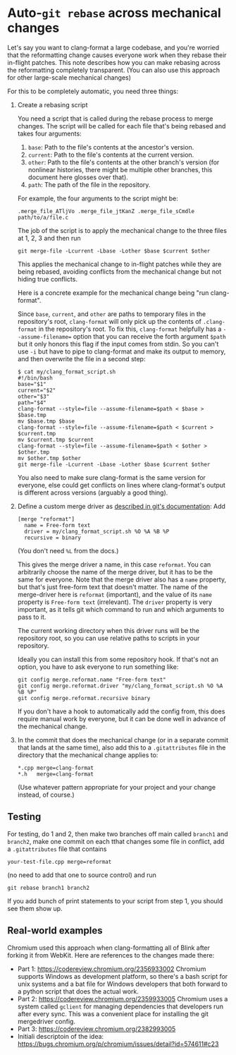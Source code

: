 Auto-`git rebase` across mechanical changes
===========================================

Let's say you want to clang-format a large codebase, and you're worried that
the reformatting change causes everyone work when they rebase their in-flight
patches. This note describes how you can make rebasing across the reformatting
completely transparent. (You can also use this approach for other large-scale
mechanical changes)

For this to be completely automatic, you need three things:

1. Create a rebasing script

   You need a script that is called during the rebase process to merge changes.
   The script will be called for each file that's being rebased and takes four
   arguments:

   1. `base`: Path to the file's contents at the ancestor's version.
   2. `current`: Path to the file's contents at the current version.
   3. `other`: Path to the file's contents at the other branch's
      version (for nonlinear histories, there might be multiple other branches,
      this document here glosses over that).
   4. `path`: The path of the file in the repository.

   For example, the four arguments to the script might be:

       .merge_file_ATljVo .merge_file_jtKanZ .merge_file_sCmdle path/to/a/file.c

   The job of the script is to apply the mechanical change to the three files
   at 1, 2, 3 and then run

       git merge-file -Lcurrent -Lbase -Lother $base $current $other

   This applies the mechanical change to in-flight patches while they are being
   rebased, avoiding conflicts from the mechanical change but not hiding true
   conflicts.

   Here is a concrete example for the mechanical change being "run
   clang-format".

   Since `base`, `current`, and `other` are paths to temporary files in the
   repository's root, `clang-format` will only pick up the contents of
   `.clang-format` in the repository's root.  To fix this, `clang-format`
   helpfully has a `--assume-filename=` option that you can receive
   the forth argument `$path` but it only honors this flag if the input
   comes from stdin. So you can't use `-i` but have to pipe to clang-format and
   make its output to memory, and then overwrite the file in a second step:

       $ cat my/clang_format_script.sh
       #!/bin/bash
       base="$1"
       current="$2"
       other="$3"
       path="$4"
       clang-format --style=file --assume-filename=$path < $base > $base.tmp
       mv $base.tmp $base
       clang-format --style=file --assume-filename=$path < $current > $current.tmp
       mv $current.tmp $current
       clang-format --style=file --assume-filename=$path < $other > $other.tmp
       mv $other.tmp $other
       git merge-file -Lcurrent -Lbase -Lother $base $current $other

   You also need to make sure clang-format is the same version for everyone,
   else could get conflicts on lines where clang-format's output is different
   across versions (arguably a good thing).

2. Define a custom merge driver as [described in git's documentation](
   https://git-scm.com/docs/gitattributes#_defining_a_custom_merge_driver): Add

       [merge "reformat"]
         name = Free-form text
         driver = my/clang_format_script.sh %O %A %B %P
         recursive = binary

   (You don't need `%L` from the docs.)

   This gives the merge driver a name, in this case `reformat`.  You can
   arbitrarily choose the name of the merge driver, but it has to be the same
   for everyone. Note that the merge driver also has a `name` property, but
   that's just free-form text that doesn't matter.  The name of the
   merge-driver here is `reformat` (important), and the value of its `name`
   property is `Free-form text` (irrelevant). The `driver` property is very
   important, as it tells git which command to run and which arguments to pass
   to it.

   The current working directory when this driver runs will be the repository
   root, so you can use relative paths to scripts in your repository.

   Ideally you can install this from some repository hook. If that's not an
   option, you have to ask everyone to run something like:

       git config merge.reformat.name "Free-form text"
       git config merge.reformat.driver "my/clang_format_script.sh %O %A %B %P"
       git config merge.reformat.recursive binary

   If you don't have a hook to automatically add the config from, this does
   require manual work by everyone, but it can be done well in advance of the
   mechanical change.

3. In the commit that does the mechanical change (or in a separate commit that
   lands at the same time), also add this to a `.gitattributes` file in the
   directory that the mechanical change applies to:

       *.cpp merge=clang-format
       *.h   merge=clang-format

   (Use whatever pattern appropriate for your project and your change instead,
   of course.)

Testing
-------

For testing, do 1 and 2, then make two branches off main called `branch1` and
`branch2`, make one commit on each tthat changes some file in conflict, add a
`.gitattributes` file that contains

    your-test-file.cpp merge=reformat

(no need to add that one to source control) and run

    git rebase branch1 branch2

If you add bunch of print statements to your script from step 1, you should see
them show up.

Real-world examples
-------------------

Chromium used this approach when clang-formatting all of Blink after forking it
from WebKit. Here are references to the changes made there:

* Part 1: <https://codereview.chromium.org/2356933002> Chromium supports Windows
  as development platform, so there's a bash script for unix systems and a bat
  file for Windows developers that both forward to a python script that does
  the actual work.
* Part 2: <https://codereview.chromium.org/2359933005> Chromium uses a system
  called `gclient` for managing dependencies that developers run after every
  sync. This was a convenient place for installing the git mergedriver config.
* Part 3: <https://codereview.chromium.org/2382993005>
* Initiali descriptoin of the idea: <https://bugs.chromium.org/p/chromium/issues/detail?id=574611#c23>
